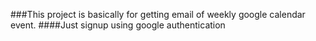 ###This project is basically for getting email of weekly google calendar event.
####Just signup using google authentication
